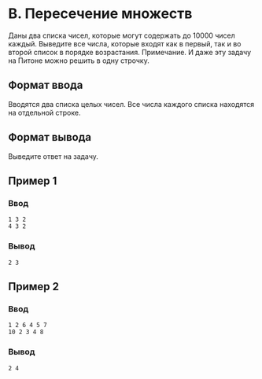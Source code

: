 # B. Пересечение множеств

Даны два списка чисел, которые могут содержать до 10000 чисел каждый. Выведите все числа, которые входят как в первый,
так и во второй список в порядке возрастания. Примечание. И даже эту задачу на Питоне можно решить в одну строчку.

## Формат ввода

Вводятся два списка целых чисел. Все числа каждого списка находятся на отдельной строке.

## Формат вывода

Выведите ответ на задачу.

## Пример 1

### Ввод

    1 3 2
    4 3 2

### Вывод

    2 3

## Пример 2

### Ввод

    1 2 6 4 5 7
    10 2 3 4 8

### Вывод

    2 4
